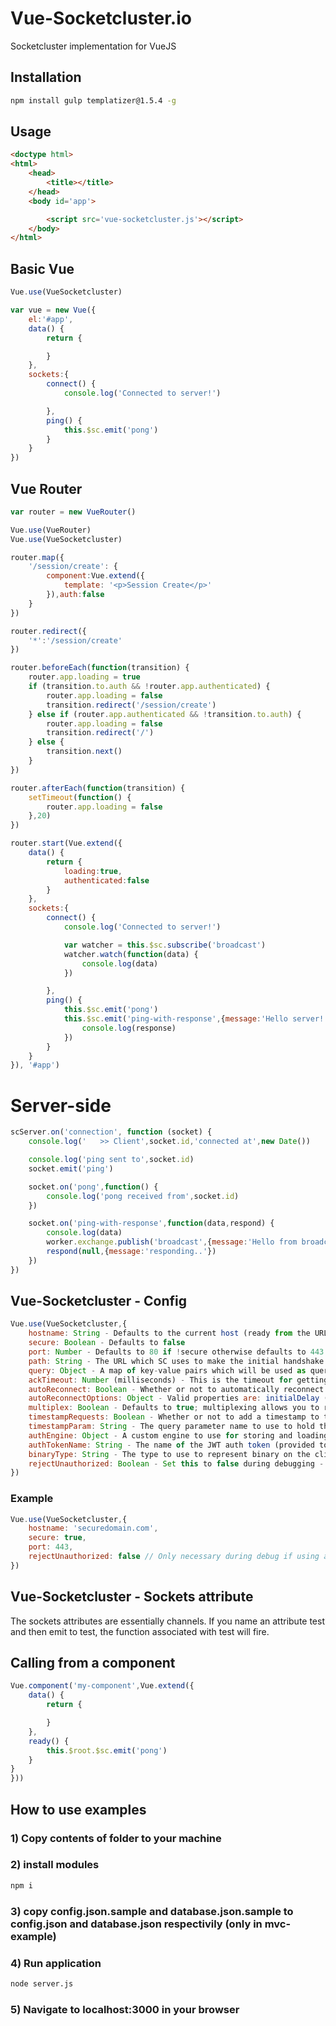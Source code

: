 # Vue-Socketcluster.io
Socketcluster implementation for VueJS

## Installation
``` bash
npm install gulp templatizer@1.5.4 -g
```

## Usage

``` html
<doctype html>
<html>
	<head>
		<title></title>
	</head>
	<body id='app'>

		<script src='vue-socketcluster.js'></script>
	</body>
</html>
```

## Basic Vue
``` js
Vue.use(VueSocketcluster)

var vue = new Vue({
	el:'#app',
	data() {
		return {

		}
	},
	sockets:{
		connect() {
			console.log('Connected to server!')

		},
		ping() {
			this.$sc.emit('pong')
		}
	}
})
```

## Vue Router
``` js
var router = new VueRouter()

Vue.use(VueRouter)
Vue.use(VueSocketcluster)

router.map({
    '/session/create': { 
    	component:Vue.extend({
		    template: '<p>Session Create</p>'
		}),auth:false
   	}
})

router.redirect({
	'*':'/session/create'
})

router.beforeEach(function(transition) {
	router.app.loading = true
	if (transition.to.auth && !router.app.authenticated) {
		router.app.loading = false
		transition.redirect('/session/create')
	} else if (router.app.authenticated && !transition.to.auth) {
		router.app.loading = false
		transition.redirect('/')
	} else {
		transition.next()
	}
})

router.afterEach(function(transition) {
	setTimeout(function() {
		router.app.loading = false
	},20)
})

router.start(Vue.extend({
	data() {
		return {
			loading:true,
			authenticated:false
		}
	},
	sockets:{
		connect() {
			console.log('Connected to server!')

			var watcher = this.$sc.subscribe('broadcast')
			watcher.watch(function(data) {
				console.log(data)
			})

		},
		ping() {
			this.$sc.emit('pong')
			this.$sc.emit('ping-with-response',{message:'Hello server!'},function(err,response) {
				console.log(response)
			})
		}
	}
}), '#app')
```

# Server-side
``` js
scServer.on('connection', function (socket) {
    console.log('   >> Client',socket.id,'connected at',new Date())

    console.log('ping sent to',socket.id)
    socket.emit('ping')

    socket.on('pong',function() {
        console.log('pong received from',socket.id)
    })

    socket.on('ping-with-response',function(data,respond) {
        console.log(data)
        worker.exchange.publish('broadcast',{message:'Hello from broadcast!'})
        respond(null,{message:'responding..'})
    })
})
```

## Vue-Socketcluster - Config
``` js
Vue.use(VueSocketcluster,{
	hostname: String - Defaults to the current host (ready from the URL).
	secure: Boolean - Defaults to false
	port: Number - Defaults to 80 if !secure otherwise defaults to 443.
	path: String - The URL which SC uses to make the initial handshake for the WebSocket. Defaults to '/socketcluster/'.
	query: Object - A map of key-value pairs which will be used as query parameters for the initial HTTP handshake which will initiate the WebSocket connection.
	ackTimeout: Number (milliseconds) - This is the timeout for getting a response to a SCSocket emit event (when a callback is provided).
	autoReconnect: Boolean - Whether or not to automatically reconnect the socket when it loses the connection.
	autoReconnectOptions: Object - Valid properties are: initialDelay (milliseconds), randomness (milliseconds), multiplier (decimal; default is 1.5) and maxDelay (milliseconds).
	multiplex: Boolean - Defaults to true; multiplexing allows you to reuse a socket instead of creating a second socket to the same address.
	timestampRequests: Boolean - Whether or not to add a timestamp to the WebSocket handshake request.
	timestampParam: String - The query parameter name to use to hold the timestamp.
	authEngine: Object - A custom engine to use for storing and loading JWT auth tokens on the client side.
	authTokenName: String - The name of the JWT auth token (provided to the authEngine - By default this is the localStorage variable name); defaults to 'socketCluster.authToken'.
	binaryType: String - The type to use to represent binary on the client. Defaults to 'arraybuffer'.
	rejectUnauthorized: Boolean - Set this to false during debugging - Otherwise client connection will fail when using self-signed certificates.
})
```
### Example
``` js
Vue.use(VueSocketcluster,{
	hostname: 'securedomain.com',
	secure: true,
	port: 443,
	rejectUnauthorized: false // Only necessary during debug if using a self-signed certificate
})
```

## Vue-Socketcluster - Sockets attribute
The sockets attributes are essentially channels. If you name an attribute test and then emit to test, the function associated with test will fire.

## Calling from a component
``` js
Vue.component('my-component',Vue.extend({
	data() {
		return {

		}
	},
	ready() {
		this.$root.$sc.emit('pong')
	}
}
}))
```

## How to use examples

### 1) Copy contents of folder to your machine
### 2) install modules
``` bash
npm i
```
### 3) copy config.json.sample and database.json.sample to config.json and database.json respectivily (only in mvc-example)
### 4) Run application
``` bash
node server.js
```
### 5) Navigate to localhost:3000 in your browser